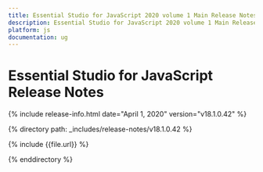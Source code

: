 ```yaml
---
title: Essential Studio for JavaScript 2020 volume 1 Main Release Notes  
description: Essential Studio for JavaScript 2020 volume 1 Main Release Notes  
platform: js
documentation: ug
---
```


# Essential Studio for JavaScript  Release Notes  

{% include release-info.html date="April 1, 2020"  version="v18.1.0.42" %} 


{% directory path: _includes/release-notes/v18.1.0.42 %}

{% include {{file.url}} %}

{% enddirectory %}